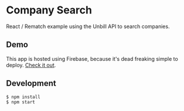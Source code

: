 # Company Search

React / Rematch example using the Unbill API to search companies.

## Demo

This app is hosted using Firebase, because it's dead freaking simple to deploy. [Check it out](https://unbill-company-search.firebaseapp.com/).

## Development

    $ npm install
    $ npm start
